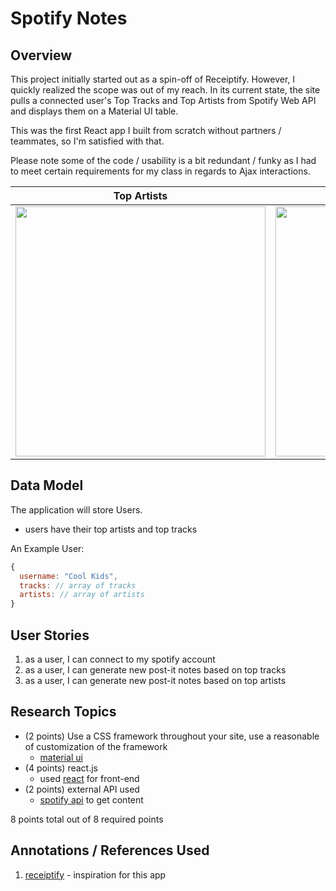 # Spotify Notes

## Overview
This project initially started out as a spin-off of Receiptify. However, I quickly realized the scope was out of my reach. In its current state, the site pulls a connected user's Top Tracks and Top Artists from Spotify Web API and displays them on a Material UI table. 

This was the first React app I built from scratch without partners / teammates, so I'm satisfied with that.

Please note some of the code / usability is a bit redundant / funky as I had to meet certain requirements for my class in regards to Ajax interactions.

Top Artists                |  Top Tracks
:-------------------------:|:-------------------------:
<img src="https://user-images.githubusercontent.com/15944396/151920470-c759791f-bbcd-475a-9d1e-d86b5d9b3291.png" width="400">  |  <img src="https://user-images.githubusercontent.com/15944396/151920474-e769da90-dfb4-4856-84a0-7513b056c3ec.png" width="400">

## Data Model
The application will store Users.

* users have their top artists and top tracks

An Example User:
```javascript
{
  username: "Cool Kids",
  tracks: // array of tracks
  artists: // array of artists
}
```

## User Stories
1. as a user, I can connect to my spotify account
2. as a user, I can generate new post-it notes based on top tracks
3. as a user, I can generate new post-it notes based on top artists

## Research Topics
* (2 points) Use a CSS framework throughout your site, use a reasonable of customization of the framework
    * [material ui](https://mui.com/)
* (4 points) react.js
    * used [react](https://reactjs.org/) for front-end
* (2 points) external API used
    * [spotify api](https://developer.spotify.com/documentation/web-api/) to get content

8 points total out of 8 required points

## Annotations / References Used
1. [receiptify](https://github.com/michellexliu/receiptify) - inspiration for this app
